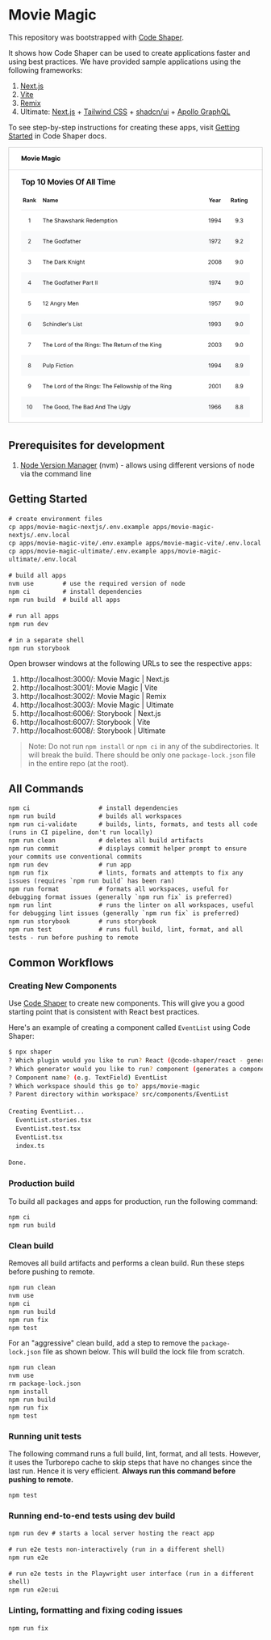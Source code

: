 # Movie Magic

This repository was bootstrapped with [Code Shaper](https://code-shaper.dev).

It shows how Code Shaper can be used to create applications faster and using
best practices. We have provided sample applications using the following
frameworks:

1. [Next.js](https://nextjs.org/)
2. [Vite](https://vitejs.dev/)
3. [Remix](https://remix.run/)
4. Ultimate: [Next.js](https://nextjs.org/) +
   [Tailwind CSS](https://tailwindcss.com/) +
   [shadcn/ui](https://ui.shadcn.com/) +
   [Apollo GraphQL](https://www.apollographql.com/docs/react/)

To see step-by-step instructions for creating these apps, visit
[Getting Started](http://localhost:4000/docs/getting-started/core-concepts) in
Code Shaper docs.

![Home Page](assets/home-page.png)

## Prerequisites for development

1. [Node Version Manager](https://github.com/nvm-sh/nvm) (nvm) - allows using
   different versions of node via the command line

## Getting Started

```shell
# create environment files
cp apps/movie-magic-nextjs/.env.example apps/movie-magic-nextjs/.env.local
cp apps/movie-magic-vite/.env.example apps/movie-magic-vite/.env.local
cp apps/movie-magic-ultimate/.env.example apps/movie-magic-ultimate/.env.local

# build all apps
nvm use        # use the required version of node
npm ci         # install dependencies
npm run build  # build all apps

# run all apps
npm run dev

# in a separate shell
npm run storybook
```

Open browser windows at the following URLs to see the respective apps:

1. http://localhost:3000/: Movie Magic | Next.js
2. http://localhost:3001/: Movie Magic | Vite
3. http://localhost:3002/: Movie Magic | Remix
4. http://localhost:3003/: Movie Magic | Ultimate
5. http://localhost:6006/: Storybook | Next.js
6. http://localhost:6007/: Storybook | Vite
7. http://localhost:6008/: Storybook | Ultimate

> Note: Do not run `npm install` or `npm ci` in any of the subdirectories. It
> will break the build. There should be only one `package-lock.json` file in the
> entire repo (at the root).

## All Commands

```
npm ci                   # install dependencies
npm run build            # builds all workspaces
npm run ci-validate      # builds, lints, formats, and tests all code (runs in CI pipeline, don't run locally)
npm run clean            # deletes all build artifacts
npm run commit           # displays commit helper prompt to ensure your commits use conventional commits
npm run dev              # run app
npm run fix              # lints, formats and attempts to fix any issues (requires `npm run build` has been ran)
npm run format           # formats all workspaces, useful for debugging format issues (generally `npm run fix` is preferred)
npm run lint             # runs the linter on all workspaces, useful for debugging lint issues (generally `npm run fix` is preferred)
npm run storybook        # runs storybook
npm run test             # runs full build, lint, format, and all tests - run before pushing to remote
```

## Common Workflows

### Creating New Components

Use [Code Shaper](https://www.code-shaper.dev/) to create new components. This
will give you a good starting point that is consistent with React best
practices.

Here's an example of creating a component called `EventList` using Code Shaper:

```sh
$ npx shaper
? Which plugin would you like to run? React (@code-shaper/react - generates React applications)
? Which generator would you like to run? component (generates a component)
? Component name? (e.g. TextField) EventList
? Which workspace should this go to? apps/movie-magic
? Parent directory within workspace? src/components/EventList

Creating EventList...
  EventList.stories.tsx
  EventList.test.tsx
  EventList.tsx
  index.ts

Done.
```

### Production build

To build all packages and apps for production, run the following command:

```shell
npm ci
npm run build
```

### Clean build

Removes all build artifacts and performs a clean build. Run these steps before
pushing to remote.

```shell
npm run clean
nvm use
npm ci
npm run build
npm run fix
npm test
```

For an "aggressive" clean build, add a step to remove the `package-lock.json`
file as shown below. This will build the lock file from scratch.

```shell
npm run clean
nvm use
rm package-lock.json
npm install
npm run build
npm run fix
npm test
```

### Running unit tests

The following command runs a full build, lint, format, and all tests. However,
it uses the Turborepo cache to skip steps that have no changes since the last
run. Hence it is very efficient. **Always run this command before pushing to
remote.**

```shell
npm test
```

### Running end-to-end tests using dev build

```shell
npm run dev # starts a local server hosting the react app

# run e2e tests non-interactively (run in a different shell)
npm run e2e

# run e2e tests in the Playwright user interface (run in a different shell)
npm run e2e:ui
```

### Linting, formatting and fixing coding issues

```shell
npm run fix
```
